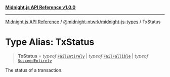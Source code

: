 [**Midnight.js API Reference v1.0.0**](../../../README.md)

***

[Midnight.js API Reference](../../../packages.md) / [@midnight-ntwrk/midnight-js-types](../README.md) / TxStatus

# Type Alias: TxStatus

> **TxStatus** = *typeof* [`FailEntirely`](../variables/FailEntirely.md) \| *typeof* [`FailFallible`](../variables/FailFallible.md) \| *typeof* [`SucceedEntirely`](../variables/SucceedEntirely.md)

The status of a transaction.
